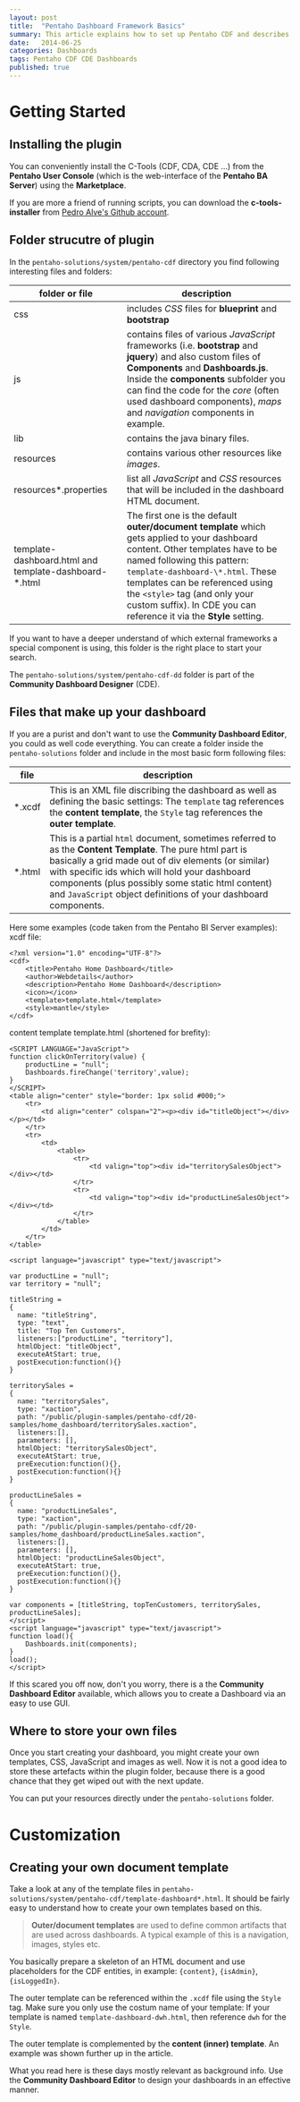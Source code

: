 ```yaml
---
layout: post
title:  "Pentaho Dashboard Framework Basics"
summary: This article explains how to set up Pentaho CDF and describes the folder structure as well as how to create a basic dashboard.
date:   2014-06-25
categories: Dashboards
tags: Pentaho CDF CDE Dashboards
published: true
---
```


# Getting Started

## Installing the plugin

You can conveniently install the C-Tools (CDF, CDA, CDE ...) from the **Pentaho User Console** (which is the web-interface of the **Pentaho BA Server**) using the **Marketplace**.

If you are more a friend of running scripts, you can download the **c-tools-installer** from [Pedro Alve's Github account](https://github.com/pmalves/ctools-installer).

## Folder strucutre of plugin

In the `pentaho-solutions/system/pentaho-cdf` directory you find following interesting files and folders:

folder or file | description
---------------|------------
css | includes *CSS* files for **blueprint** and **bootstrap**
js | contains files of various *JavaScript* frameworks (i.e. **bootstrap** and **jquery**) and also custom files of **Components** and **Dashboards.js**. Inside the **components** subfolder you can find the code for the *core* (often used dashboard components), *maps* and *navigation* components in example.
lib | contains the java binary files.
resources | contains various other resources like *images*.
resources\*.properties | list all *JavaScript* and *CSS* resources that will be included in the dashboard HTML document.
template-dashboard.html and template-dashboard-\*.html | The first one is the default **outer/document template** which gets applied to your dashboard content. Other templates have to be named following this pattern: `template-dashboard-\*.html`. These templates can be referenced using the `<style>` tag (and only your custom suffix). In CDE you can reference it via the **Style** setting. 

If you want to have a deeper understand of which external frameworks a special component is using, this folder is the right place to start your search.

The `pentaho-solutions/system/pentaho-cdf-dd` folder is part of the **Community Dashboard Designer** (CDE).

## Files that make up your dashboard
If you are a purist and don't want to use the **Community Dashboard Editor**, you could as well code everything. You can create a folder inside the `pentaho-solutions` folder and include in the most basic form following files:

file | description
-----|------------
\*.xcdf | This is an XML file discribing the dashboard as well as defining the basic settings: The `template` tag references the **content template**, the `Style` tag references the **outer template**.
\*.html | This is a partial `html` document, sometimes referred to as the **Content Template**. The pure html part is basically a grid made out of div elements (or similar) with specific ids which will hold your dashboard components (plus possibly some static html content) and `JavaScript` object definitions of your dashboard components.

Here some examples (code taken from the Pentaho BI Server examples):
xcdf file:

```
<?xml version="1.0" encoding="UTF-8"?>
<cdf>
	<title>Pentaho Home Dashboard</title>
	<author>Webdetails</author>
	<description>Pentaho Home Dashboard</description>
	<icon></icon>
	<template>template.html</template>
	<style>mantle</style>
</cdf>
```

content template template.html (shortened for brefity):

```
<SCRIPT LANGUAGE="JavaScript">
function clickOnTerritory(value) {
	productLine = "null";
	Dashboards.fireChange('territory',value);
}
</SCRIPT>
<table align="center" style="border: 1px solid #000;">
	<tr>
		<td align="center" colspan="2"><p><div id="titleObject"></div></p></td>
	</tr>
	<tr>
		<td>
			<table>
				<tr>
					<td valign="top"><div id="territorySalesObject"></div></td>
				</tr>
				<tr>
					<td valign="top"><div id="productLineSalesObject"></div></td>
				</tr>
			</table>
		</td>
	</tr>
</table>

<script language="javascript" type="text/javascript">

var productLine = "null";
var territory = "null";

titleString = 
{
  name: "titleString",
  type: "text",
  title: "Top Ten Customers",
  listeners:["productLine", "territory"],
  htmlObject: "titleObject",
  executeAtStart: true,
  postExecution:function(){}
}

territorySales = 
{
  name: "territorySales",
  type: "xaction",
  path: "/public/plugin-samples/pentaho-cdf/20-samples/home_dashboard/territorySales.xaction",
  listeners:[],
  parameters: [],
  htmlObject: "territorySalesObject",
  executeAtStart: true,
  preExecution:function(){},
  postExecution:function(){}
}

productLineSales = 
{
  name: "productLineSales",
  type: "xaction",
  path: "/public/plugin-samples/pentaho-cdf/20-samples/home_dashboard/productLineSales.xaction",
  listeners:[],
  parameters: [],
  htmlObject: "productLineSalesObject",
  executeAtStart: true,
  preExecution:function(){},
  postExecution:function(){}
}

var components = [titleString, topTenCustomers, territorySales, productLineSales];
</script>
<script language="javascript" type="text/javascript">
function load(){
	Dashboards.init(components);
}
load();
</script>
```

If this scared you off now, don't you worry, there is a the **Community Dashboard Editor** available, which allows you to create a Dashboard via an easy to use GUI.

## Where to store your own files
Once you start creating your dashboard, you might create your own templates, CSS, JavaScript and images as well. Now it is not a good idea to store these artefacts within the plugin folder, because there is a good chance that they get wiped out with the next update.

You can put your resources directly under the `pentaho-solutions` folder.

# Customization

## Creating your own document template

Take a look at any of the template files in `pentaho-solutions/system/pentaho-cdf/template-dashboard*.html`. It should be fairly easy to understand how to create your own templates based on this.
> **Outer/document templates** are used to define common artifacts that are used across dashboards. A typical example of this is a navigation, images, styles etc.

You basically prepare a skeleton of an HTML document and use placeholders for the CDF entities, in example: `{content}`, `{isAdmin}`, `{isLoggedIn}`.

The outer template can be referenced within the `.xcdf` file using the `Style` tag. Make sure you only use the costum name of your template: If your template is named `template-dashboard-dwh.html`, then reference `dwh` for the `Style`.

The outer template is complemented by the **content (inner) template**. An example was shown further up in the article.

What you read here is these days mostly relevant as background info. Use the **Community Dashboard Editor** to design your dashboards in an effective manner. 
